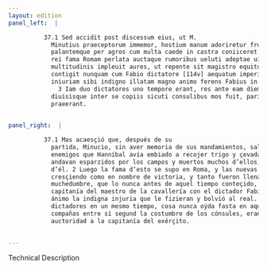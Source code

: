 ```yaml
---
layout: edition
panel_left:  |

          37.1 Sed accidit post discessum eius, ut M.
            Minutius praeceptorum immemor, hostium manum adoriretur frumentatum ab Hannibale missam
            palantemque per agros cum multa caede in castra coniiceret. 2 Extemplo huius
            rei fama Romam perlata auctaque rumoribus ueluti adeptae uictoriae nomen obtinuit ac ita
            multitudinis impleuit aures, ut repente sit magistro equitum, quod ante id tempus
            contigit nunquam cum Fabio dictatore [114v] aequatum imperium. Hanc
            iniuriam sibi indigno illatam magno animo ferens Fabius in castra reuertitur.
              3 Iam duo dictatores uno tempore erant, res ante eam diem inaudita
            diuisisque inter se copiis sicuti consulibus mos fuit, pari imperio exercitus
            praeerant.
        

panel_right:  |

          37.1 Mas acaesçió que, después de su
            partida, Minucio, sin aver memoria de sus mandamientos, salteó çierta gente de los
            enemigos que Hanníbal avía embiado a recojer trigo y çevada, y
            andavan esparzidos por los campos y muertos muchos d’ellos, metiolos en el real fuyendo
            d’él. 2 Luego la fama d’esto se supo en Roma, y las nuevas d’ello fueron
            cresçiendo como en nombre de victoria, y tanto fueron llenas d’esto las orejas de la
            muchedumbre, que lo nunca antes de aquel tiempo conteçido, a desora fue egualada la
            capitanía del maestro de la cavallería con el dictador Fabio. El qual sufrió con grande
            ánimo la indigna injuria que le fizieran y bolvió al real. 3 Ya avía dos
            dictadores en un mesmo tiempo, cosa nunca oýda fasta en aquel día y, divididas las
            compañas entre sí segund la costumbre de los cónsules, eran prefiridos con egual
            auctoridad a la capitanía del exérçito.
        

---
```


 Technical Description 

        